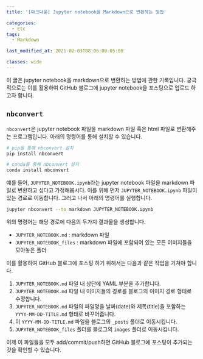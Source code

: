 ```yaml
---
title: '[마크다운] Jupyter notebook을 Markdown으로 변환하는 방법'

categories:
  - Etc
tags:
  - Markdown

last_modified_at: 2021-02-03T08:06:00-05:00

classes: wide
---
```


이 글은 jupyter notebook을 markdown으로 변환하는 방법에 관한 기록입니다. 궁극적으로는 이를 활용하여 GitHub 블로그에 jupyter notebook을 포스팅으로 업로드 하고자 합니다.

## `nbconvert`

`nbconvert`은 jupyter notebook 파일을 markdown 파일 혹은 html 파일로 변환해주는 프로그램입니다. 아래의 명령어를 통해 설치할 수 있습니다.

```bash
# pip을 통해 nbconvert 설치
pip install nbconvert
```

```bash
# conda를 통해 nbconvert 설치
conda install nbconvert
```

예를 들어, `JUPYTER_NOTEBOOK.ipynb`라는 jupyter notebook 파일을 markdown 파일로 변환하고 싶다고 가정해봅시다. 이를 위해 먼저 `JUPYTER_NOTEBOOK.ipynb` 파일이 있는 경로로 이동합니다. 그러고 나서 아래의 명령어를 실행합니다.

```bash
jupyter nbconvert --to markdown JUPYTER_NOTEBOOK.ipynb
```

위의 명령어는 해당 경로에 다음의 두가지 결과물을 생성합니다.

- `JUPYTER_NOTEBOOK.md` : markdown 파일
- `JUPYTER_NOTEBOOK_files` : markdown 파일에 포함되어 있는 모든 이미지들을 모아놓은 폴더

이를 활용하여 GitHub 블로그에 포스팅 하기 위해서는 다음과 같은 작업을 거쳐야 합니다.

1. `JUPYTER_NOTEBOOK.md` 파일 내 상단에 YAML 부분을 추가합니다.
2. `JUPYTER_NOTEBOOK.md` 파일 내 이미지들의 경로를 블로그의 이미지 경로 형태로 수정합니다.
3. `JUPYTER_NOTEBOOK.md` 파일의 파일명을 날짜(date)와 제목(title)을 포함하는 `YYYY-MM-DD-TITLE.md` 형태로 바꾸어줍니다.
2. 이 `YYYY-MM-DD-TITLE.md` 파일을 블로그의 `_posts` 폴더로 이동시킵니다.
5. `JUPYTER_NOTEBOOK_files` 폴더를 블로그의 `images` 폴더로 이동시킵니다.

이제 이 파일들을 모두 add/commit/push하면 GitHub 블로그에 포스팅이 추가되는 것을 확인할 수 있습니다.

